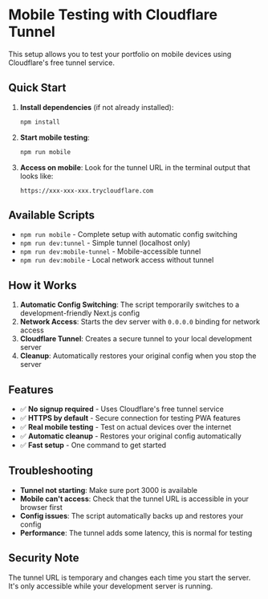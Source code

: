 # Mobile Testing with Cloudflare Tunnel

This setup allows you to test your portfolio on mobile devices using Cloudflare's free tunnel service.

## Quick Start

1. **Install dependencies** (if not already installed):
   ```bash
   npm install
   ```

2. **Start mobile testing**:
   ```bash
   npm run mobile
   ```

3. **Access on mobile**: Look for the tunnel URL in the terminal output that looks like:
   ```
   https://xxx-xxx-xxx.trycloudflare.com
   ```

## Available Scripts

- `npm run mobile` - Complete setup with automatic config switching
- `npm run dev:tunnel` - Simple tunnel (localhost only)
- `npm run dev:mobile-tunnel` - Mobile-accessible tunnel
- `npm run dev:mobile` - Local network access without tunnel

## How it Works

1. **Automatic Config Switching**: The script temporarily switches to a development-friendly Next.js config
2. **Network Access**: Starts the dev server with `0.0.0.0` binding for network access
3. **Cloudflare Tunnel**: Creates a secure tunnel to your local development server
4. **Cleanup**: Automatically restores your original config when you stop the server

## Features

- ✅ **No signup required** - Uses Cloudflare's free tunnel service
- ✅ **HTTPS by default** - Secure connection for testing PWA features
- ✅ **Real mobile testing** - Test on actual devices over the internet
- ✅ **Automatic cleanup** - Restores your original config automatically
- ✅ **Fast setup** - One command to get started

## Troubleshooting

- **Tunnel not starting**: Make sure port 3000 is available
- **Mobile can't access**: Check that the tunnel URL is accessible in your browser first
- **Config issues**: The script automatically backs up and restores your config
- **Performance**: The tunnel adds some latency, this is normal for testing

## Security Note

The tunnel URL is temporary and changes each time you start the server. It's only accessible while your development server is running. 